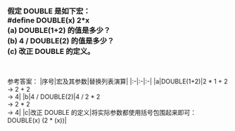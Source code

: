 ### 假定 DOUBLE 是如下宏：<br> #define DOUBLE(x) 2*x <br> (a) DOUBLE(1+2) 的值是多少？ <br> (b) 4 / DOUBLE(2) 的值是多少？ <br> (c) 改正 DOUBLE 的定义。

<br>

参考答案：
|序号|宏及其参数|替换列表演算|
|:-|:-|:-|
|a|DOUBLE(1+2)|2 * 1 + 2 <br> -> 2 + 2 <br> -> 4|
|b|4 / DOUBLE(2)|4 / 2 * 2 <br> -> 2 * 2 <br> -> 4|
|c|改正 DOUBLE 的定义|将实际参数都使用括号包围起来即可：<br> DOUBLE(x) (2 * (x))|